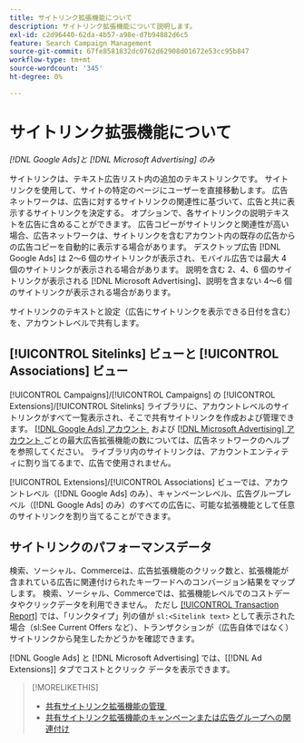 ```yaml
---
title: サイトリンク拡張機能について
description: サイトリンク拡張機能について説明します。
exl-id: c2d96440-62da-4b57-a98e-d7b94882d6c5
feature: Search Campaign Management
source-git-commit: 67fe8581832dc0762d62908d01672e53cc95b847
workflow-type: tm+mt
source-wordcount: '345'
ht-degree: 0%

---
```


# サイトリンク拡張機能について

*[!DNL Google Ads]と [!DNL Microsoft Advertising] のみ*

サイトリンクは、テキスト広告リスト内の追加のテキストリンクです。 サイトリンクを使用して、サイトの特定のページにユーザーを直接移動します。 広告ネットワークは、広告に対するサイトリンクの関連性に基づいて、広告と共に表示するサイトリンクを決定する。 オプションで、各サイトリンクの説明テキストを広告に含めることができます。 広告コピーがサイトリンクと関連性が高い場合、広告ネットワークは、サイトリンクを含むアカウント内の既存の広告からの広告コピーを自動的に表示する場合があります。 デスクトップ広告 [!DNL Google Ads] は 2～6 個のサイトリンクが表示され、モバイル広告では最大 4 個のサイトリンクが表示される場合があります。 説明を含む 2、4、6 個のサイトリンクが表示される [!DNL Microsoft Advertising]、説明を含まない 4～6 個のサイトリンクが表示される場合があります。

サイトリンクのテキストと設定（広告にサイトリンクを表示できる日付を含む）を、アカウントレベルで共有します。

## [!UICONTROL Sitelinks] ビューと [!UICONTROL Associations] ビュー

[!UICONTROL Campaigns]/[!UICONTROL Campaigns] の [!UICONTROL Extensions]/[!UICONTROL Sitelinks] ライブラリに、アカウントレベルのサイトリンクがすべて一覧表示され、そこで共有サイトリンクを作成および管理できます。 [[!DNL Google Ads]  アカウント &#x200B;](https://help.ads.microsoft.com/#apex/3/en/52001) および [[!DNL Microsoft Advertising]  アカウント &#x200B;](https://support.google.com/google-ads/answer/6372658) ごとの最大広告拡張機能の数については、広告ネットワークのヘルプを参照してください。 ライブラリ内のサイトリンクは、アカウントエンティティに割り当てるまで、広告で使用されません。

[!UICONTROL Extensions]/[!UICONTROL Associations] ビューでは、アカウントレベル（[!DNL Google Ads] のみ）、キャンペーンレベル、広告グループレベル（[!DNL Google Ads] のみ）のすべての広告に、可能な拡張機能として任意のサイトリンクを割り当てることができます。

## サイトリンクのパフォーマンスデータ

検索、ソーシャル、Commerceは、広告拡張機能のクリック数と、拡張機能が含まれている広告に関連付けられたキーワードへのコンバージョン結果をマップします。 検索、ソーシャル、Commerceでは、拡張機能レベルでのコストデータやクリックデータを利用できません。 ただし [[!UICONTROL Transaction Report]](/help/search-social-commerce/reports/management/basic-advanced/transaction-report.md) では、「リンクタイプ」列の値が `sl:<Sitelink text>` として表示された場合（sl:See Current Offers など）、トランザクションが（広告自体ではなく）サイトリンクから発生したかどうかを確認できます。

[!DNL Google Ads] と [!DNL Microsoft Advertising] では、[[!DNL Ad Extensions]] タブでコストとクリック データを表示できます。

>[!MORELIKETHIS]
>
>* [&#x200B; 共有サイトリンク拡張機能の管理 &#x200B;](sitelink-extension-manage.md)
>* [&#x200B; 共有サイトリンク拡張機能のキャンペーンまたは広告グループへの関連付け &#x200B;](sitelink-extension-associate.md)
